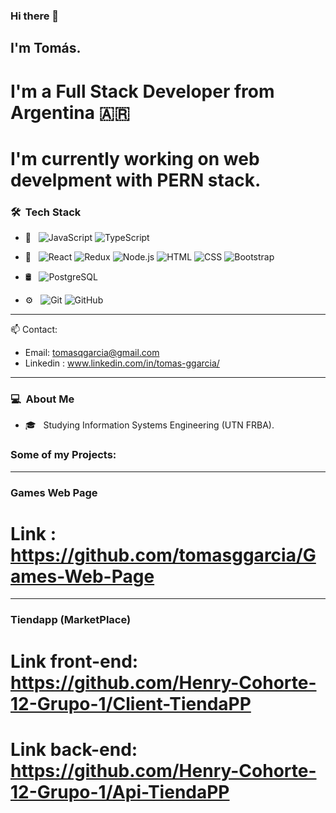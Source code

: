 ### Hi there 👋

## I'm Tomás.

# I'm a Full Stack Developer from Argentina :argentina:

# I'm currently working on web develpment with PERN stack.

### 🛠 &nbsp;Tech Stack

- 📝 &nbsp;
  ![JavaScript](https://img.shields.io/badge/-JavaScript-333333?style=flat&logo=javascript)
  ![TypeScript](https://img.shields.io/badge/-TypeScript-333333?style=flat&logo=typescript)

- 🔧 &nbsp;
  ![React](https://img.shields.io/badge/-React-333333?style=flat&logo=react)
  ![Redux](https://img.shields.io/badge/-Redux-333333?style=flat&logo=redux)
  ![Node.js](https://img.shields.io/badge/-Node.js-333333?style=flat&logo=node.js)
  ![HTML](https://img.shields.io/badge/-HTML-333333?style=flat&logo=HTML5)
  ![CSS](https://img.shields.io/badge/-CSS-333333?style=flat&logo=CSS3&logoColor=1572B6)
  ![Bootstrap](https://img.shields.io/badge/-Bootstrap-333333?style=flat&logo=bootstrap&logoColor=563D7C)
- 🛢 &nbsp;
  ![PostgreSQL](https://img.shields.io/badge/PostgreSQL-333333?style=flat&logo=postgresql&logoColor=white)
- ⚙️ &nbsp;
  ![Git](https://img.shields.io/badge/-Git-333333?style=flat&logo=git)
  ![GitHub](https://img.shields.io/badge/-GitHub-333333?style=flat&logo=github)

---
 :mailbox: Contact:
- Email: tomasqgarcia@gmail.com
- Linkedin : www.linkedin.com/in/tomas-ggarcia/

---

### 💻 &nbsp;About Me 

- 🎓 &nbsp; Studying Information Systems Engineering (UTN FRBA).


### Some of my Projects:
---
### Games Web Page
# Link : https://github.com/tomasggarcia/Games-Web-Page

---
### Tiendapp (MarketPlace)
# Link front-end: https://github.com/Henry-Cohorte-12-Grupo-1/Client-TiendaPP
# Link back-end: https://github.com/Henry-Cohorte-12-Grupo-1/Api-TiendaPP





